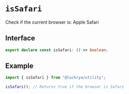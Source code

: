 # `isSafari`

Check if the current browser is: Apple Safari

## Interface

```ts
export declare const isSafari: () => boolean;
```

## Example

```ts
import { isSafari } from "@luckrya/utility";

isSafari(); // Returns true if the browser is Safari
```
